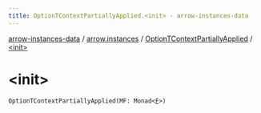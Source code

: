 ```yaml
---
title: OptionTContextPartiallyApplied.<init> - arrow-instances-data
---
```


[arrow-instances-data](../../index.html) / [arrow.instances](../index.html) / [OptionTContextPartiallyApplied](index.html) / [&lt;init&gt;](./-init-.html)

# &lt;init&gt;

`OptionTContextPartiallyApplied(MF: Monad<`[`F`](index.html#F)`>)`